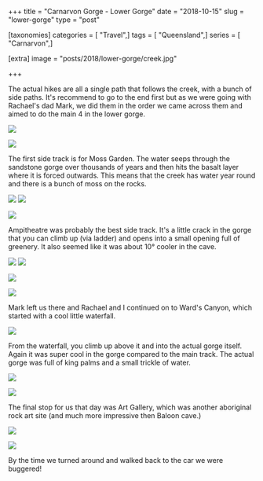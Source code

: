 +++
title = "Carnarvon Gorge - Lower Gorge"
date = "2018-10-15"
slug = "lower-gorge"
type = "post"

[taxonomies]
categories = [ "Travel",]
tags = [ "Queensland",]
series = [ "Carnarvon",]

[extra]
image = "posts/2018/lower-gorge/creek.jpg"

+++

The actual hikes are all a single path that follows the creek, with a bunch of side paths.
It's recommend to go to the end first but as we were going with Rachael's dad Mark,
we did them in the order we came across them and aimed to do the main 4 in the lower gorge.

![](creek.jpg "")

![](valley.jpg "")

The first side track is for Moss Garden.
The water seeps through the sandstone gorge over thousands of years and then hits the basalt layer where it is forced outwards.
This means that the creek has water year round and there is a bunch of moss on the rocks.

![](moss-garden1.jpg "")
![](moss-garden2.jpg "")

![](moss-garden3.jpg "")

Ampitheatre was probably the best side track. It's a little crack in the gorge that you can climb up (via ladder) and opens into a small opening full of greenery.
It also seemed like it was about 10° cooler in the cave.

![](amphitheatre1.jpg "")
![](amphitheatre2.jpg "")

![](amphitheatre3.jpg "")

![](amphitheatre4.jpg "")

Mark left us there and Rachael and I continued on to Ward's Canyon, which started with a cool little waterfall.

![](wards-canyon1.jpg "")

From the waterfall, you climb up above it and into the actual gorge itself.
Again it was super cool in the gorge compared to the main track.
The actual gorge was full of king palms and a small trickle of water.

![](wards-canyon2.jpg "")

![](wards-canyon3.jpg "")

The final stop for us that day was Art Gallery, which was another aboriginal rock art site
(and much more impressive then Baloon cave.)

![](art-gallery2.jpg "")

![](art-gallery1.jpg "")

By the time we turned around and walked back to the car we were buggered!